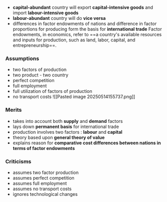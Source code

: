 - **capital-abundant** country will export **capital-intensive goods** and import **labour-intensive goods** 
- **labour-abundant** country will do **vice versa** 
- differences in factor endowments of nations and difference in factor proportions for producing form the basis for **international trade** 
	  Factor endowments, in economics, refer to ==a country's available resources and inputs for production, such as land, labor, capital, and entrepreneurship==.

### Assumptions
- two factors of production
- two product - two country
- perfect competition
- full employment
- full utilization of factors of production
- no transport costs
![[Pasted image 20250514155737.png]]

### Merits
- takes into account both **supply** and **demand** factors
- lays down **permanent basis** for international trade
- production involves two factors : **labour** and **capital** 
- theory based upon **general theory of value**
- explains reason for **comparative cost differences between nations in terms of factor endowments** 

### Criticisms
- assumes two factor production
- assumes perfect competition
- assumes full employment
- assumes no transport costs
- ignores technological changes

